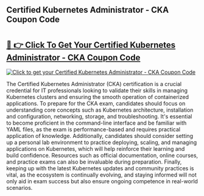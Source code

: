 ## Certified Kubernetes Administrator - CKA Coupon Code

# <h2><a href="https://gitdownloader.com/linuxfoundation.php">🔗 👉 Click To Get Your Certified Kubernetes Administrator - CKA Coupon Code</a></h2>

[![Click to get your Certified Kubernetes Administrator - CKA Coupon Code](https://gitdownloader.com/linuxfoundation.jpg)](https://gitdownloader.com/linuxfoundation.php)

The Certified Kubernetes Administrator (CKA) certification is a crucial credential for IT professionals looking to validate their skills in managing Kubernetes clusters and ensuring the smooth operation of containerized applications. To prepare for the CKA exam, candidates should focus on understanding core concepts such as Kubernetes architecture, installation and configuration, networking, storage, and troubleshooting. It's essential to become proficient in the command-line interface and be familiar with YAML files, as the exam is performance-based and requires practical application of knowledge. Additionally, candidates should consider setting up a personal lab environment to practice deploying, scaling, and managing applications on Kubernetes, which will help reinforce their learning and build confidence. Resources such as official documentation, online courses, and practice exams can also be invaluable during preparation. Finally, keeping up with the latest Kubernetes updates and community practices is vital, as the ecosystem is continually evolving, and staying informed will not only aid in exam success but also ensure ongoing competence in real-world scenarios.